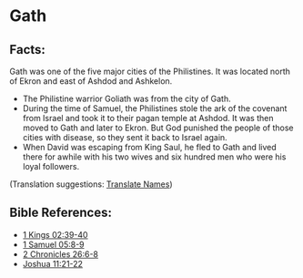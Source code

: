# Gath #

## Facts: ##

Gath was one of the five major cities of the Philistines. It was located north of Ekron and east of Ashdod and Ashkelon.

* The Philistine warrior Goliath was from the city of Gath.
* During the time of Samuel, the Philistines stole the ark of the covenant from Israel and took it to their pagan temple at Ashdod. It was then moved to Gath and later to Ekron. But God punished the people of those cities with disease, so they sent it back to Israel again.
* When David was escaping from King Saul, he fled to Gath and lived there for awhile with his two wives and six hundred men who were his loyal followers.

(Translation suggestions: [Translate Names](en/ta-vol1/translate/man/translate-names))



## Bible References: ##

* [1 Kings 02:39-40](en/tn/1ki/help/02/39)
* [1 Samuel 05:8-9](en/tn/1sa/help/05/08)
* [2 Chronicles 26:6-8](en/tn/2ch/help/26/06)
* [Joshua 11:21-22](en/tn/jos/help/11/21)
